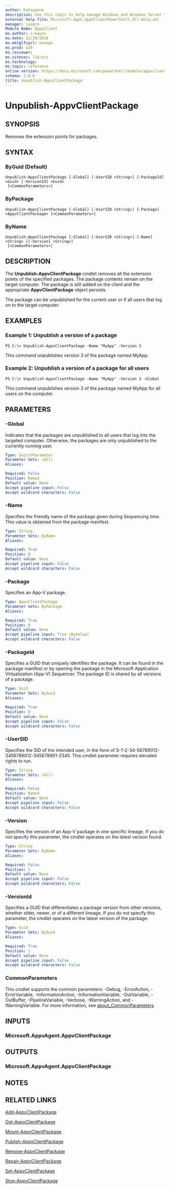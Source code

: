 ```yaml
---
author: Kateyanne
description: Use this topic to help manage Windows and Windows Server technologies with Windows PowerShell.
external help file: Microsoft.AppV.AppVClientPowerShell.dll-Help.xml
manager: jasgro
Module Name: AppvClient
ms.author: v-kaunu
ms.date: 12/20/2016
ms.mktglfcycl: manage
ms.prod: w10
ms.reviewer: 
ms.sitesec: library
ms.technology: 
ms.topic: reference
online version: https://docs.microsoft.com/powershell/module/appvclient/unpublish-appvclientpackage?view=windowsserver2016-ps&wt.mc_id=ps-gethelp
schema: 2.0.0
title: Unpublish-AppvClientPackage
---
```


# Unpublish-AppvClientPackage

## SYNOPSIS
Removes the extension points for packages.

## SYNTAX

### ByGuid (Default)
```
Unpublish-AppvClientPackage [-Global] [-UserSID <String>] [-PackageId] <Guid> [-VersionId] <Guid>
 [<CommonParameters>]
```

### ByPackage
```
Unpublish-AppvClientPackage [-Global] [-UserSID <String>] [-Package] <AppvClientPackage> [<CommonParameters>]
```

### ByName
```
Unpublish-AppvClientPackage [-Global] [-UserSID <String>] [-Name] <String> [[-Version] <String>]
 [<CommonParameters>]
```

## DESCRIPTION
The **Unpublish-AppvClientPackage** cmdlet removes all the extension points of the specified packages.
The package contents remain on the target computer.
The package is still added on the client and the appropriate **AppvClientPackage** object persists.

The package can be unpublished for the current user or if all users that log on to the target computer.

## EXAMPLES

### Example 1: Unpublish a version of a package
```
PS C:\> Unpublish-AppvClientPackage -Name "MyApp" -Version 3
```

This command unpublishes version 3 of the package named MyApp.

### Example 2: Unpublish a version of a package for all users
```
PS C:\> Unpublish-AppvClientPackage -Name "MyApp" -Version 3 -Global
```

This command unpublishes version 3 of the package named MyApp for all users on the computer.

## PARAMETERS

### -Global
Indicates that the packages are unpublished to all users that log into the targeted computer.
Otherwise, the packages are only unpublished to the currently running user.

```yaml
Type: SwitchParameter
Parameter Sets: (All)
Aliases: 

Required: False
Position: Named
Default value: None
Accept pipeline input: False
Accept wildcard characters: False
```

### -Name
Specifies the friendly name of the package given during Sequencing time.
This value is obtained from the package manifest.

```yaml
Type: String
Parameter Sets: ByName
Aliases: 

Required: True
Position: 0
Default value: None
Accept pipeline input: False
Accept wildcard characters: False
```

### -Package
Specifies an App-V package.

```yaml
Type: AppvClientPackage
Parameter Sets: ByPackage
Aliases: 

Required: True
Position: 0
Default value: None
Accept pipeline input: True (ByValue)
Accept wildcard characters: False
```

### -PackageId
Specifies a GUID that uniquely identifies the package.
It can be found in the package manifest or by opening the package in the Microsoft Application Virtualization (App-V) Sequencer.
The package ID is shared by all versions of a package.

```yaml
Type: Guid
Parameter Sets: ByGuid
Aliases: 

Required: True
Position: 0
Default value: None
Accept pipeline input: False
Accept wildcard characters: False
```

### -UserSID
Specifies the SID of the intended user, in the form of S-1-2-34-56789012-3456789012-345678901-2345.
This cmdlet parameter requires elevated rights to run.

```yaml
Type: String
Parameter Sets: (All)
Aliases: 

Required: False
Position: Named
Default value: None
Accept pipeline input: False
Accept wildcard characters: False
```

### -Version
Specifies the version of an App-V package in one specific lineage.
If you do not specify this parameter, the cmdlet operates on the latest version found.

```yaml
Type: String
Parameter Sets: ByName
Aliases: 

Required: False
Position: 1
Default value: None
Accept pipeline input: False
Accept wildcard characters: False
```

### -VersionId
Specifies a GUID that differentiates a package version from other versions, whether older, newer, or of a different lineage.
If you do not specify this parameter, the cmdlet operates on the latest version of the package.

```yaml
Type: Guid
Parameter Sets: ByGuid
Aliases: 

Required: True
Position: 1
Default value: None
Accept pipeline input: False
Accept wildcard characters: False
```

### CommonParameters
This cmdlet supports the common parameters: -Debug, -ErrorAction, -ErrorVariable, -InformationAction, -InformationVariable, -OutVariable, -OutBuffer, -PipelineVariable, -Verbose, -WarningAction, and -WarningVariable. For more information, see [about_CommonParameters](https://go.microsoft.com/fwlink/?LinkID=113216).

## INPUTS

### Microsoft.AppvAgent.AppvClientPackage

## OUTPUTS

### Microsoft.AppvAgent.AppvClientPackage

## NOTES

## RELATED LINKS

[Add-AppvClientPackage](./Add-AppvClientPackage.md)

[Get-AppvClientPackage](./Get-AppvClientPackage.md)

[Mount-AppvClientPackage](./Mount-AppvClientPackage.md)

[Publish-AppvClientPackage](./Publish-AppvClientPackage.md)

[Remove-AppvClientPackage](./Remove-AppvClientPackage.md)

[Repair-AppvClientPackage](./Repair-AppvClientPackage.md)

[Set-AppvClientPackage](./Set-AppvClientPackage.md)

[Stop-AppvClientPackage](./Stop-AppvClientPackage.md)

